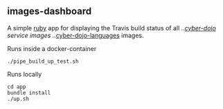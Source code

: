 
## images-dashboard

A simple [ruby](https://www.ruby-lang.org/en/) app for displaying
the Travis build status of all
..*[cyber-dojo](https://github.com/cyber-dojo) service images
..*[cyber-dojo-languages](https://github.com/cyber-dojo-languages) images.

Runs inside a docker-container
```
./pipe_build_up_test.sh
```

Runs locally
```
cd app
bundle install
./up.sh
```

